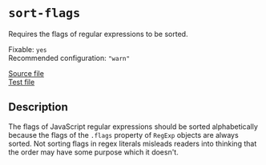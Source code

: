 # `sort-flags`

Requires the flags of regular expressions to be sorted.

Fixable: `yes` <br> Recommended configuration: `"warn"`

[Source file](https://github.com/RunDevelopment/eslint-plugin-clean-regex/blob/master/lib/rules/sort-flags.js) <br> [Test file](https://github.com/RunDevelopment/eslint-plugin-clean-regex/blob/master/tests/lib/rules/sort-flags.js)


## Description

The flags of JavaScript regular expressions should be sorted alphabetically because the flags of the `.flags` property of `RegExp` objects are always sorted.
Not sorting flags in regex literals misleads readers into thinking that the order may have some purpose which it doesn't.
